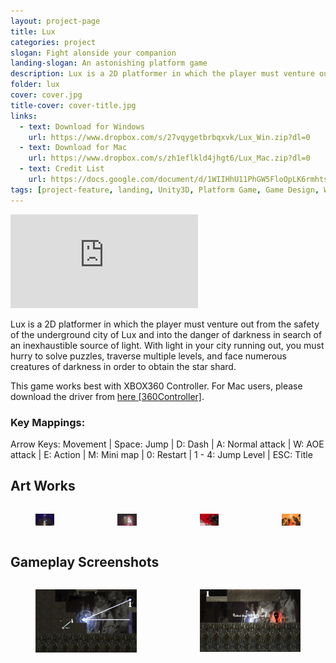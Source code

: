 ```yaml
---
layout: project-page
title: Lux
categories: project
slogan: Fight alonside your companion
landing-slogan: An astonishing platform game
description: Lux is a 2D platformer in which the player must venture out from the safety of the underground city of Lux and into the danger of darkness in search of an inexhaustible source of light.
folder: lux 
cover: cover.jpg
title-cover: cover-title.jpg
links:
  - text: Download for Windows
    url: https://www.dropbox.com/s/27vqygetbrbqxvk/Lux_Win.zip?dl=0
  - text: Download for Mac
    url: https://www.dropbox.com/s/zh1eflkld4jhgt6/Lux_Mac.zip?dl=0
  - text: Credit List
    url: https://docs.google.com/document/d/1WIIHhU11PhGW5FloOpLK6rmhtsYTDPEckKgwYEVEwZw/edit#heading=h.crs8gar8yn6
tags: [project-feature, landing, Unity3D, Platform Game, Game Design, Windows, Mac]
---
```

<div class="columns">
    <div class="column">
        <div class="video-container">
        <iframe src="https://www.youtube.com/embed/-h7UgbjO-x0" frameborder="0" webkitallowfullscreen mozallowfullscreen allowfullscreen></iframe>
        </div>
    </div>
</div>
<p>Lux is a 2D platformer in which the player must venture out from the safety of the underground city of Lux and into the danger of darkness in search of an inexhaustible source of light. With light in your city running out, you must hurry to solve puzzles, traverse multiple levels, and face numerous creatures of darkness in order to obtain the star shard.</p>
<p>This game works best with XBOX360 Controller. For Mac users, please download the driver from <a href="https://github.com/360Controller/360Controller/releases">here [360Controller]</a>.</p>
<h3>Key Mappings:</h3>
<p>Arrow Keys: Movement | Space: Jump | D: Dash | A: Normal attack | W: AOE attack | E: Action | M: Mini map | 0: Restart | 1 - 4: Jump Level | ESC: Title</p>
<h2>Art Works</h2>
<div class="columns is-multiline">
    <div class="column is-half">
        <figure class="image">
            <img src="/assets/images/projects/lux/1.png">
        </figure>
    </div>
    <div class="column is-half">
        <figure class="image">
            <img src="/assets/images/projects/lux/2.png">
        </figure>
    </div>
    <div class="column is-half">
        <figure class="image">
            <img src="/assets/images/projects/lux/3.png">
        </figure>
    </div>
    <div class="column is-half">
        <figure class="image">
            <img src="/assets/images/projects/lux/4.png">
        </figure>
    </div>
</div>
<h2>Gameplay Screenshots</h2>
<div class="columns is-multiline">
    <div class="column is-half">
        <figure class="image">
            <img src="/assets/images/projects/lux/6.png">
        </figure>
    </div>
    <div class="column is-half">
        <figure class="image">
            <img src="/assets/images/projects/lux/7.png">
        </figure>
    </div>
</div>